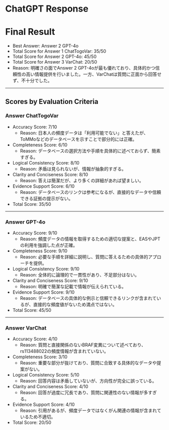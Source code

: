 # ChatGPT Response

# Final Result

- Best Answer: Answer 2 GPT-4o
- Total Score for Answer 1 ChatTogoVar: 35/50
- Total Score for Answer 2 GPT-4o: 45/50
- Total Score for Answer 3 VarChat: 20/50
- Reason: 明確さの面でAnswer 2 GPT-4oが最も優れており、具体的かつ信頼性の高い情報提供を行いました。一方、VarChatは質問に正面から回答せず、不十分でした。

---

## Scores by Evaluation Criteria

### Answer ChatTogoVar
- Accuracy Score: 7/10
  - Reason: 日本人の頻度データは「利用可能でない」と答えたが、ToMMoなどのデータベースを示すことで部分的には正確。
- Completeness Score: 6/10
  - Reason: データベースの選択方法や手順を具体的に述べておらず、簡素すぎる。
- Logical Consistency Score: 8/10
  - Reason: 矛盾は見られないが、情報が抽象的すぎる。
- Clarity and Conciseness Score: 8/10
  - Reason: 答えは簡潔だが、より多くの詳細があれば望ましい。
- Evidence Support Score: 6/10
  - Reason: データベースのリンクは参考になるが、直接的なデータや信頼できる証拠の提示がない。
- Total Score: 35/50

---

### Answer GPT-4o
- Accuracy Score: 9/10
  - Reason: 頻度データの情報を取得するための適切な提案と、EASやJPTの利用を強調した点が正確。
- Completeness Score: 9/10
  - Reason: 必要な手順を詳細に説明し、質問に答えるための具体的アプローチを提供。
- Logical Consistency Score: 9/10
  - Reason: 全体的に論理的で一貫性があり、不足部分はない。
- Clarity and Conciseness Score: 9/10
  - Reason: 明確で簡潔な記載で情報が伝えられている。
- Evidence Support Score: 9/10
  - Reason: データベースの具体的な例示と信頼できるリンクが含まれているが、直接的な頻度値がないため満点ではない。
- Total Score: 45/50

---

### Answer VarChat
- Accuracy Score: 4/10
  - Reason: 質問と直接関係のないBRAF変異について述べており、rs113488022の頻度情報が含まれていない。
- Completeness Score: 3/10
  - Reason: 重要な部分が抜けており、質問に合致する具体的なデータや提案がない。
- Logical Consistency Score: 5/10
  - Reason: 回答内容は矛盾していないが、方向性が完全に誤っている。
- Clarity and Conciseness Score: 4/10
  - Reason: 回答が過度に冗長であり、質問に関連性のない情報が多すぎる。
- Evidence Support Score: 4/10
  - Reason: 引用があるが、頻度データではなくがん関連の情報が含まれているため不適切。
- Total Score: 20/50